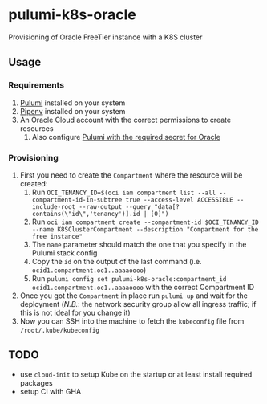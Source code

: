 # pulumi-k8s-oracle

Provisioning of Oracle FreeTier instance with a K8S cluster

## Usage

### Requirements

1. [Pulumi](https://www.pulumi.com/docs/get-started/install/) installed on your system
2. [Pipenv](https://pipenv.pypa.io/en/latest/) installed on your system
3. An Oracle Cloud account with the correct permissions to create resources
   1. Also configure [Pulumi with the required secret for Oracle](https://www.pulumi.com/registry/packages/oci/installation-configuration/)

### Provisioning

1. First you need to create the `Compartment` where the resource will be created:
   1. Run `OCI_TENANCY_ID=$(oci iam compartment list --all --compartment-id-in-subtree true --access-level ACCESSIBLE --include-root --raw-output --query "data[?contains(\"id\",'tenancy')].id | [0]")`
   2. Run `oci iam compartment create --compartment-id $OCI_TENANCY_ID --name K8SClusterCompartment --description "Compartment for the free instance"`
   3. The `name` parameter should match the one that you specify in the Pulumi stack config
   4. Copy the `id` on the output of the last command (i.e. `ocid1.compartment.oc1..aaaaoooo`)
   5. Run `pulumi config set pulumi-k8s-oracle:compartment_id ocid1.compartment.oc1..aaaaoooo` with the correct Compartment ID
2. Once you got the `Compartment` in place run `pulumi up` and wait for the deployment (_N.B._: the network security group allow all ingress traffic; if this is not ideal for you change it)
3. Now you can SSH into the machine to fetch the `kubeconfig` file from `/root/.kube/kubeconfig`

## TODO

- use `cloud-init` to setup Kube on the startup or at least install required packages
- setup CI with GHA
